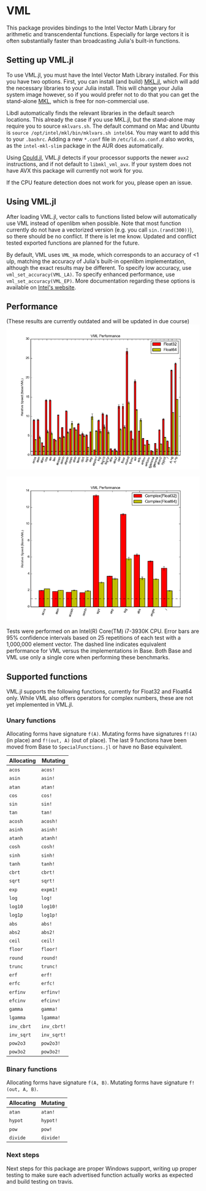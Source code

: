 # VML

This package provides bindings to the Intel Vector Math Library for
arithmetic and transcendental functions. Especially for large vectors it is often substantially faster than broadcasting Julia's built-in functions.

## Setting up VML.jl

To use VML.jl, you must have the Intel Vector Math Library installed.
For this you have two options. First, you can install (and build) [MKL.jl](https://github.com/JuliaComputing/MKL.jl), which will add the necessary libraries to your Julia install. This will change your Julia system image however, so if you would prefer not to do that you can get the stand-alone [MKL](http://software.intel.com/en-us/intel-mkl),
which is free for non-commercial use. 

Libdl automatically finds the relevant libraries in the default search locations. This already the case if you use MKL.jl, but the stand-alone may require you to source `mklvars.sh`. The default command on Mac and Ubuntu is `source /opt/intel/mkl/bin/mklvars.sh intel64`. You may want to add this to your `.bashrc`. 
Adding a new `*.conf` file in `/etc/ld.so.conf.d` also works, as the `intel-mkl-slim` package in the AUR does automatically. 

Using [CpuId.jl](https://github.com/m-j-w/CpuId.jl), VML.jl detects if your processor supports the newer `avx2` instructions, and if not default to `libmkl_vml_avx`. If your system does not have AVX this package will currently not work for you.

If the CPU feature detection does not work for you, please open an issue. 

## Using VML.jl

After loading VML.jl, vector calls to functions listed below will
automatically use VML instead of openlibm when possible. Note that most function currently do not have a vectorized version (e.g. you call `sin.(rand(300))`), so there should be no conflict. If there is let me know. Updated and conflict tested exported functions are planned for the future.

By default, VML uses `VML_HA` mode, which corresponds to an accuracy of
<1 ulp, matching the accuracy of Julia's built-in openlibm
implementation, although the exact results may be different. To specify
low accuracy, use `vml_set_accuracy(VML_LA)`. To specify enhanced
performance, use `vml_set_accuracy(VML_EP)`. More documentation
regarding these options is available on
[Intel's website](http://software.intel.com/sites/products/documentation/hpc/mkl/vml/vmldata.htm).

## Performance
(These results are currently outdated and will be updated in due course)
![VML Performance Comparison](/benchmark/performance.png)

![VML Complex Performance Comparison](/benchmark/performance_complex.png)

Tests were performed on an Intel(R) Core(TM) i7-3930K CPU. Error bars
are 95% confidence intervals based on 25 repetitions of each test with
a 1,000,000 element vector. The dashed line indicates equivalent
performance for VML versus the implementations in Base. Both Base and
VML use only a single core when performing these benchmarks.

## Supported functions

VML.jl supports the following functions, currently for Float32 and
Float64 only. While VML also offers operators for complex numbers,
these are not yet implemented in VML.jl.

### Unary functions

Allocating forms have signature `f(A)`. Mutating forms have signatures
`f!(A)` (in place) and `f!(out, A)` (out of place). The last 9 functions have been moved from Base to `SpecialFunctions.jl` or have no Base equivalent. 

Allocating | Mutating
-----------|---------
`acos`     | `acos!`
`asin`     | `asin!`
`atan`     | `atan!`
`cos`      | `cos!`
`sin`      | `sin!`
`tan`      | `tan!`
`acosh`    | `acosh!`
`asinh`    | `asinh!`
`atanh`    | `atanh!`
`cosh`     | `cosh!`
`sinh`     | `sinh!`
`tanh`     | `tanh!`
`cbrt`     | `cbrt!`
`sqrt`     | `sqrt!`
`exp`      | `expm1!`
`log`      | `log!`
`log10`    | `log10!`
`log1p`    | `log1p!`
`abs`      | `abs!`
`abs2`     | `abs2!`
`ceil`     | `ceil!`
`floor`    | `floor!`
`round`    | `round!`
`trunc`    | `trunc!`
`erf`      | `erf!`
`erfc`     | `erfc!`
`erfinv`   | `erfinv!`
`efcinv`   | `efcinv!`
`gamma`    | `gamma!`
`lgamma`   | `lgamma!`
`inv_cbrt` | `inv_cbrt!`
`inv_sqrt` | `inv_sqrt!`
`pow2o3`   | `pow2o3!`
`pow3o2`   | `pow3o2!`

### Binary functions

Allocating forms have signature `f(A, B)`. Mutating forms have
signature `f!(out, A, B)`. 

Allocating | Mutating
-----------|---------
`atan`    | `atan!`
`hypot`    | `hypot!`
`pow`       | `pow!`
`divide`       | `divide!`


### Next steps
Next steps for this package are proper Windows support, writing up proper testing to make sure each advertised function actually works as expected and build testing on travis.
